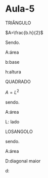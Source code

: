 # Aula-5

TRIÂNGULO

$A=\frac{b.h}{2}$

Sendo.

A:área 

b:base 

h:altura 

QUADRADO

$A=L^{2}$

sendo.

A:área 

L: lado 

LOSANGOLO 



sendo.

A:área 

D:diagonal maior 

d:
